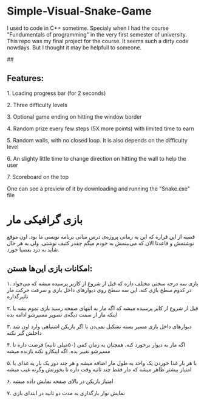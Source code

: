 # <h1 dir='ltr' align='left'> Simple-Visual-Snake-Game </h1>
<p dir='ltr' align='left'>
I used to code in C++ sometime. Specialy when I had the course "Fundumentals of programming" in the very first semester of university. This repo was my final project for the course. It seems such a dirty code nowdays. But I thought it may be helpfull to someone.
</p>
## <h2 dir='ltr' align='left'> Features: </h2>
<p dir='ltr' align='left'>1. Loading progress bar (for 2 seconds)</p>
<p dir='ltr' align='left'>2. Three difficulty levels </p>
<p dir='ltr' align='left'>3. Optional game ending on hitting the window border</p>
<p dir='ltr' align='left'>4. Random prize every few steps (5X more points) with limited time to earn</p>
<p dir='ltr' align='left'>5. Random walls, with no closed loop. It is also depends on the difficulty level</p>
<p dir='ltr' align='left'>6. An slighty little time to change direction on hitting the wall to help the user</p>
<p dir='ltr' align='left'>7. Scoreboard on the top</p>
<p dir='ltr' align='left'>One can see a preview of it by downloading and running the "Snake.exe" file</p>


# بازی گرافیکی مار
قضیه از این قراره که این یه زمانی پروژه‌ی درس مبانی برنامه نویسی ما بود. اون موقع نوشتمش و قاعدتا الان که می‌بینمش به خودم میگم چقدر کثیف نوشتی. ولی به هر حال شاید به درد بعضیا خورد.
## امکانات بازی این‌ها هستن:

۱. بازی سه درجه سختی مختلف داره که قبل از شروع از کاربر پرسیده میشه که می‌خواد در کدوم سطح بازی کنه. این سه سطح روی دیوارهای داخل بازی و سرعت حرکت مار تاثیرگذاره

۲. قبل از شروع از کابر پرسیده میشه که اگه مار به انتهای صفحه رسید بازی تموم بشه یا اینکه مار از سمت دیگه‌ی تصویر مسیرشو ادامه بده

۳. دیوارهای داخل بازی مسیر بسته تشکیل نمی‌دن تا اگر بازیکن اشتباهی وارد اون شد داخلش گیر نکنه

۴. اگه مار به دیوار برخورد کنه، همچنان یه زمان کمی (۵۰میلی ثانیه) فرصت داره تا مسیرشو تغییر بده. اگه اینکارو نکنه بازنده میشه

۵. با هر بار غذا خوردن یک واحد به طول مار اضافه میشه و هر چند دور یک بار یه غذای با امتیاز بیشتر ظاهر میشه که مار فقط چند ثانیه وقت داره تا بخورتش وگرنه غیب میشه

۶. امتیاز بازیکن در بالای صفحه نمایش داده میشه

۷. نمایش نوار بارگذاری به مدت دو ثانیه در ابتدای بازی

